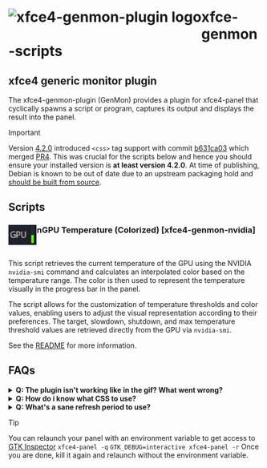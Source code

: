 # <p><img align="left" height="60px" alt="xfce4-genmon-plugin logo" src="https://gitlab.xfce.org/panel-plugins/xfce4-genmon-plugin/-/raw/45a914d8686021755adf956ef4fd76166da4dde9/data/icons/scalable/org.xfce.genmon.svg" /> xfce-genmon-scripts</p>

## xfce4 generic monitor plugin

The xfce4-genmon-plugin (GenMon) provides a plugin for xfce4-panel that cyclically spawns a script or program, captures its output and displays the result into the panel.

> [!IMPORTANT]
> Version [4.2.0](https://gitlab.xfce.org/panel-plugins/xfce4-genmon-plugin/-/commit/8e9f0b4341cac7b0d128c25a53872d47eab015dc) introduced `<css>` tag support with commit [b631ca03](https://gitlab.xfce.org/panel-plugins/xfce4-genmon-plugin/-/commit/b631ca039e9257b745f9e388eead32689fdacd7c) which merged [PR4](https://gitlab.xfce.org/panel-plugins/xfce4-genmon-plugin/-/merge_requests/4). This was crucial for the scripts below and hence you should ensure your installed version is **at least version 4.2.0**. At time of publishing, Debian is known to be out of date due to an upstream packaging hold and [should be built from source](https://salsa.debian.org/xfce-team/goodies/xfce4-genmon-plugin).

## Scripts

### <img align="left" height="40px" alt="nGPU demo gif" src="/docs/xfce4-genmon-nvidia/demo.gif" /><p>nGPU Temperature (Colorized) \[xfce4-genmon-nvidia\]</p>
<br>

This script retrieves the current temperature of the GPU using the NVIDIA `nvidia-smi` command and calculates an interpolated color based on the temperature range. The color is then used to represent the temperature visually in the progress bar in the panel.

The script allows for the customization of temperature thresholds and color values, enabling users to adjust the visual representation according to their preferences. The target, slowdown, shutdown, and max temperature threshold values are retrieved directly from the GPU via `nvidia-smi`.

See the [README](/xfce4-genmon-nvidia/README.md) for more information.

## FAQs

<details>
<summary><b>Q: The plugin isn't working like in the gif? What went wrong?</b></summary>

A: There's many reasons this could happen. Please ensure:
- Your xfce4-genmon-plugin package is at least version 4.2.0
- If you built xfce4-genmon-plugin from source did you install to an appropriate directory? Try `./configure --prefix=/usr`
- Did you make sure to chmod the script to be executable? `chmod +x /path/to/script.sh`
- Did you restart the panel after installing the new plugin? `xfce4-plugin -r`

</details>

<details>
<summary><b>Q: How do i know what CSS to use?</b></summary>

A: There are some useful starting points available in the gitlab repo inside the [CSS Styling.txt](https://gitlab.xfce.org/panel-plugins/xfce4-genmon-plugin/-/blob/45a914d8686021755adf956ef4fd76166da4dde9/CSS%20Styling.txt) file. Beyond that, I found the [GTK Inspector](https://developer.gnome.org/documentation/tools/inspector.html) extremely helpful in attempting to copy the theme of an existing indicator.
</details>

<details>
<summary><b>Q: What's a sane refresh period to use?</b></summary>

A: That's entirely up to your preference and your systems resources. Keep an eye on your CPU load and adjust as necessary.

</details>

> [!TIP]
> You can relaunch your panel with an environment variable to get access to [GTK Inspector](https://developer.gnome.org/documentation/tools/inspector.html)
> `xfce4-panel -q`
> `GTK_DEBUG=interactive xfce4-panel -r`
> Once you are done, kill it again and relaunch without the environment variable.
